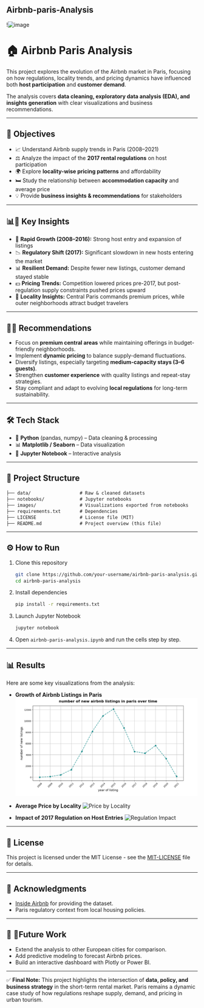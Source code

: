 ## Airbnb-paris-Analysis

!<img width="1425" height="950" alt="image" src="https://github.com/user-attachments/assets/1ed95183-0b38-478a-8d78-bfcc6c453b1d" />


# 🏠 Airbnb Paris Analysis

This project explores the evolution of the Airbnb market in Paris, focusing on how regulations, locality trends, and pricing dynamics have influenced both **host participation** and **customer demand**.

The analysis covers **data cleaning, exploratory data analysis (EDA), and insights generation** with clear visualizations and business recommendations.

---

## 📌 Objectives

- 📈 Understand Airbnb supply trends in Paris (2008–2021)  
- ⚖️ Analyze the impact of the **2017 rental regulations** on host participation  
- 🌍 Explore **locality-wise pricing patterns** and affordability  
- 🛏️ Study the relationship between **accommodation capacity** and average price  
- 💡 Provide **business insights & recommendations** for stakeholders  

---

## 📊🔑 Key Insights

- 🚀 **Rapid Growth (2008–2016):** Strong host entry and expansion of listings  
- 📉 **Regulatory Shift (2017):** Significant slowdown in new hosts entering the market  
- 📊 **Resilient Demand:** Despite fewer new listings, customer demand stayed stable  
- 💵 **Pricing Trends:** Competition lowered prices pre-2017, but post-regulation supply constraints pushed prices upward  
- 📍 **Locality Insights:** Central Paris commands premium prices, while outer neighborhoods attract budget travelers
    
---

## 🚀💡 Recommendations

* Focus on **premium central areas** while maintaining offerings in budget-friendly neighborhoods.
* Implement **dynamic pricing** to balance supply-demand fluctuations.
* Diversify listings, especially targeting **medium-capacity stays (3–6 guests)**.
* Strengthen **customer experience** with quality listings and repeat-stay strategies.
* Stay compliant and adapt to evolving **local regulations** for long-term sustainability.

---

## 🛠️ Tech Stack

- 🐍 **Python** (pandas, numpy) – Data cleaning & processing  
- 📊 **Matplotlib / Seaborn** – Data visualization  
- 📒 **Jupyter Notebook** – Interactive analysis
   
---

## 📂 Project Structure

```
├── data/                  # Raw & cleaned datasets
├── notebooks/             # Jupyter notebooks
├── images/                # Visualizations exported from notebooks
├── requirements.txt       # Dependencies
├── LICENSE                # License file (MIT)
├── README.md              # Project overview (this file)
```

---

## ⚙️ How to Run

1. Clone this repository

   ```bash
   git clone https://github.com/your-username/airbnb-paris-analysis.git
   cd airbnb-paris-analysis
   ```

2. Install dependencies

   ```bash
   pip install -r requirements.txt
   ```

3. Launch Jupyter Notebook

   ```bash
   jupyter notebook
   ```

4. Open `airbnb-paris-analysis.ipynb` and run the cells step by step.

---

## 📊 Results

Here are some key visualizations from the analysis:

* **Growth of Airbnb Listings in Paris**
  ![Listings Growth](images/listings_growth.png)

* **Average Price by Locality**
  ![Price by Locality](images/price_locality.png)

* **Impact of 2017 Regulation on Host Entries**
  ![Regulation Impact](images/regulation_impact.png)

---

## 📜 License

This project is licensed under the MIT License - see the [MIT-LICENSE](MIT-LICENSE) file for details.

---

## 🙌 Acknowledgments

* [Inside Airbnb](http://insideairbnb.com/) for providing the dataset.
* Paris regulatory context from local housing policies.

---

## 🚀 🔮Future Work

* Extend the analysis to other European cities for comparison.
* Add predictive modeling to forecast Airbnb prices.
* Build an interactive dashboard with Plotly or Power BI.

---

✅ **Final Note:**
This project highlights the intersection of **data, policy, and business strategy** in the short-term rental market.
Paris remains a dynamic case study of how regulations reshape supply, demand, and pricing in urban tourism.
